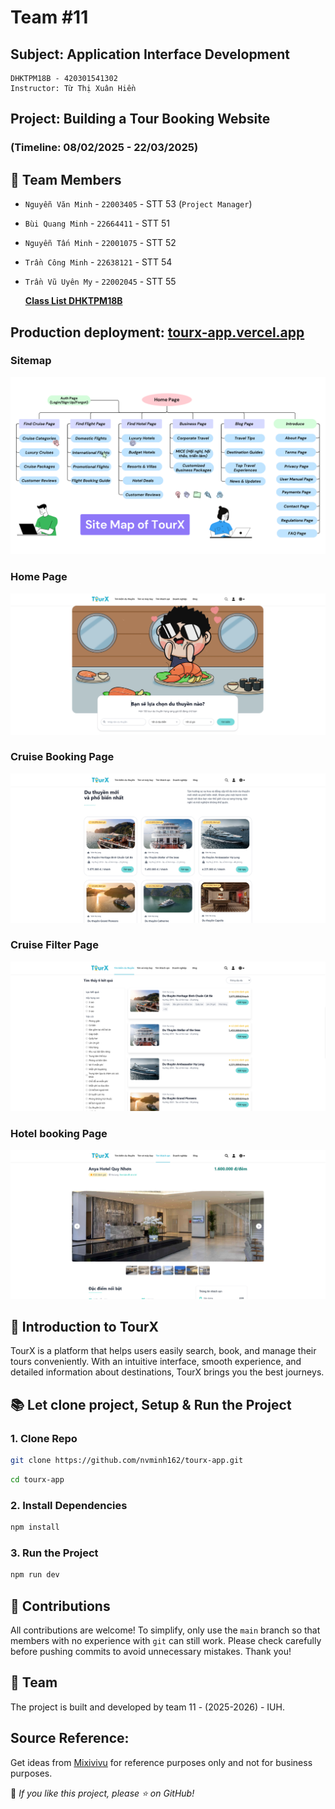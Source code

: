 # Team #11
## Subject: Application Interface Development
```
DHKTPM18B - 420301541302
Instructor: Từ Thị Xuân Hiền
```
## Project: Building a Tour Booking Website
### (Timeline: 08/02/2025 - 22/03/2025)
## 🤝 Team Members
- `Nguyễn Văn Minh` - `22003405` - STT 53 (`Project Manager`)
- `Bùi Quang Minh` - `22664411` - STT 51
- `Nguyễn Tấn Minh` - `22001075` - STT 52
- `Trần Công Minh` - `22638121` - STT 54
- `Trần Vũ Uyên My` - `22002045` - STT 55

  **[Class List DHKTPM18B](https://docs.google.com/spreadsheets/d/1gaygAMW25scOlaIoXddVJZmmhO2n-DJ-/edit?usp=sharing&ouid=101662654548516828365&rtpof=true&sd=true)**

## Production deployment: [tourx-app.vercel.app](https://tourx-app.vercel.app)

### Sitemap
![Sitemap](./frontend/readme/tourx-sitemap.png)
### Home Page
![Home Page](./frontend/readme/home-page.png)
### Cruise Booking Page
![Tour Booking Page](./frontend/readme/cruise-page.png)
### Cruise Filter Page 
![Cruise Filter Page](./frontend/readme/cruise-page-2.png)
### Hotel booking Page 
![Hotel booking Page](./frontend/readme/hotel-page.png)

## 🌟 Introduction to TourX
TourX is a platform that helps users easily search, book, and manage their tours conveniently. With an intuitive interface, smooth experience, and detailed information about destinations, TourX brings you the best journeys.

## 📚 Let clone project, Setup & Run the Project  
### 1. Clone Repo  
```sh  
git clone https://github.com/nvminh162/tourx-app.git  
```
```sh  
cd tourx-app 
```

### 2. Install Dependencies  
```sh  
npm install  
```

### 3. Run the Project  
```sh  
npm run dev  
```

## 🤝 Contributions
All contributions are welcome! To simplify, only use the `main` branch so that members with no experience with `git` can still work. Please check carefully before pushing commits to avoid unnecessary mistakes. Thank you!

## 📝 Team  
The project is built and developed by team 11 - (2025-2026) - IUH.

## Source Reference:
Get ideas from [Mixivivu](https://mixivivu.com/) for reference purposes only and not for business purposes.

📢 *If you like this project, please ⭐ on GitHub!*
